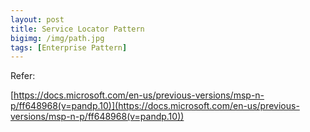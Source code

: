 ```yaml
---
layout: post
title: Service Locator Pattern
bigimg: /img/path.jpg
tags: [Enterprise Pattern]
---
```





Refer:

[https://docs.microsoft.com/en-us/previous-versions/msp-n-p/ff648968(v=pandp.10)](https://docs.microsoft.com/en-us/previous-versions/msp-n-p/ff648968(v=pandp.10))